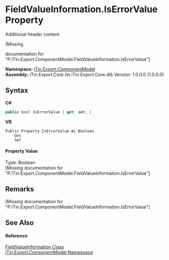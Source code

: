 # FieldValueInformation.IsErrorValue Property 
Additional header content 

\[Missing <summary> documentation for "P:iTin.Export.ComponentModel.FieldValueInformation.IsErrorValue"\]

**Namespace:**&nbsp;<a href="55171ca4-890c-0ab2-e812-efe82bc0b686">iTin.Export.ComponentModel</a><br />**Assembly:**&nbsp;iTin.Export.Core (in iTin.Export.Core.dll) Version: 1.0.0.0 (1.0.0.0)

## Syntax

**C#**<br />
``` C#
public bool IsErrorValue { get; set; }
```

**VB**<br />
``` VB
Public Property IsErrorValue As Boolean
	Get
	Set
```


#### Property Value
Type: Boolean<br />\[Missing <value> documentation for "P:iTin.Export.ComponentModel.FieldValueInformation.IsErrorValue"\]

## Remarks
\[Missing <remarks> documentation for "P:iTin.Export.ComponentModel.FieldValueInformation.IsErrorValue"\]

## See Also


#### Reference
<a href="7dc51c75-6975-e7a8-9eee-1a99a85073f3">FieldValueInformation Class</a><br /><a href="55171ca4-890c-0ab2-e812-efe82bc0b686">iTin.Export.ComponentModel Namespace</a><br />